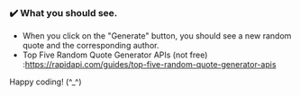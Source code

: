  ### :heavy_check_mark: What you should see.
-  When you click on the "Generate" button, you should see a new random quote and the corresponding author.
-  Top Five Random Quote Generator APIs (not free) :https://rapidapi.com/guides/top-five-random-quote-generator-apis

Happy coding! (^_^)
